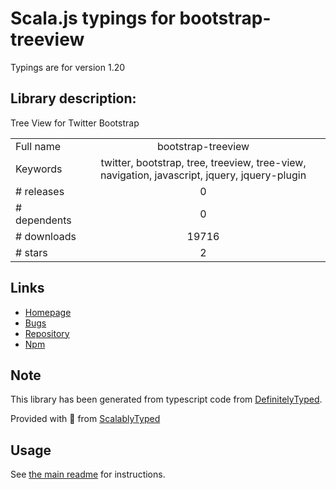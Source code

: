 
# Scala.js typings for bootstrap-treeview

Typings are for version 1.20

## Library description:
Tree View for Twitter Bootstrap

|                    |                 |
| ------------------ | :-------------: |
| Full name          | bootstrap-treeview |
| Keywords           | twitter, bootstrap, tree, treeview, tree-view, navigation, javascript, jquery, jquery-plugin |
| # releases         | 0 |
| # dependents       | 0 |
| # downloads        | 19716 |
| # stars            | 2 |

## Links
- [Homepage](https://github.com/jonmiles/bootstrap-treeview)
- [Bugs](https://github.com/jonmiles/bootstrap-treeview/issues)
- [Repository](https://github.com/jonmiles/bootstrap-treeview)
- [Npm](https://www.npmjs.com/package/bootstrap-treeview)
    


## Note
This library has been generated from typescript code from [DefinitelyTyped](https://definitelytyped.org).

Provided with :purple_heart: from [ScalablyTyped](https://github.com/oyvindberg/ScalablyTyped)

## Usage
See [the main readme](../../readme.md) for instructions.


